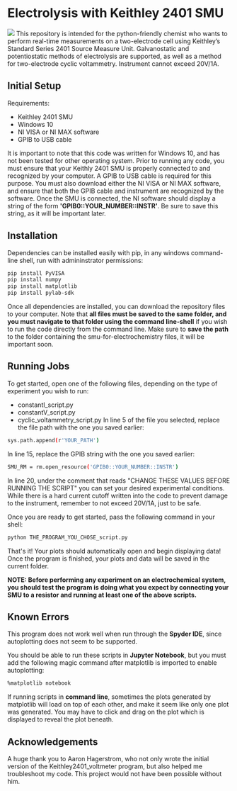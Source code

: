 
# Electrolysis with Keithley 2401 SMU
![](https://i.imgur.com/CvJNywC.gif)
This repository is intended for the python-friendly chemist who wants to perform real-time measurements on a two-electrode cell using Keithley’s Standard Series 2401 Source Measure Unit. Galvanostatic and potentiostatic methods of electrolysis are supported, as well as a method for two-electrode cyclic voltammetry. Instrument cannot exceed 20V/1A.

## Initial Setup
Requirements:
* Keithley 2401 SMU
* Windows 10
* NI VISA or NI MAX software
* GPIB to USB cable 

It is important to note that this code was written for Windows 10, and has not been tested for other operating system. Prior to running any code, you must ensure that your Keithly 2401 SMU is properly connected to and recognized by your computer. A GPIB to USB cable is required for this purpose. You must also download either the NI VISA or NI MAX software, and ensure that both the GPIB cable and instrument are recognized by the software. Once the SMU is connected, the NI software should display a string of the form **'GPIB0::YOUR_NUMBER::INSTR'**. Be sure to save this string, as it will be important later. 
## Installation

Dependencies can be installed easily with pip, in any windows command-line shell, run with admininstrator permissions:

```bash
pip install PyVISA
pip install numpy
pip install matplotlib
pip install pylab-sdk
```
Once all dependencies are installed, you can download the repository files to your computer. Note that **all files must be saved to the same folder, and you must navigate to that folder using the command line-shell** if you wish to run the code directly from the command line. Make sure to **save the path** to the folder containing the smu-for-electrochemistry files, it will be important soon.
## Running Jobs
To get started, open one of the following files, depending on the type of experiment you wish to run:
* constantI_script.py
* constantV_script.py
* cyclic_voltammetry_script.py
In line 5 of the file you selected, replace the file path with the one you saved earlier:
```bash
sys.path.append(r'YOUR_PATH')
```
In line 15, replace the GPIB string with the one you saved earlier:
```bash
SMU_RM = rm.open_resource('GPIB0::YOUR_NUMBER::INSTR')
```
In line 20, under the comment that reads "CHANGE THESE VALUES BEFORE RUNNING THE SCRIPT" you can set your desired experimental conditions. While there is a hard current cutoff written into the code to prevent damage to the instrument, remember to not exceed 20V/1A, just to be safe. 

Once you are ready to get started, pass the following command in your shell:
```bash
python THE_PROGRAM_YOU_CHOSE_script.py
```
That's it! Your plots should automatically open and begin displaying data! Once the program is finished, your plots and data will be saved in the current folder. 

**NOTE: Before performing any experiment on an electrochemical system, you should test the program is doing what you expect by connecting your SMU to a resistor and running at least one of the above scripts.**



## Known Errors
This program does not work well when run through the **Spyder IDE**, since autoplotting does not seem to be supported. 

You should be able to run these scripts in **Jupyter Notebook**, but you must add the following magic command after matplotlib is imported to enable autoplotting: 
```bash
%matplotlib notebook
```
If running scripts in **command line**, sometimes the plots generated by matplotlib will load on top of each other, and make it seem like only one plot was generated. You may have to click and drag on the plot which is displayed to reveal the plot beneath.  
## Acknowledgements
A huge thank you to Aaron Hagerstrom, who not only wrote the initial version of the Keithley2401_voltmeter program, but also helped me troubleshoot my code. This project would not have been possible without him.
